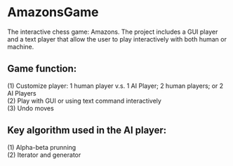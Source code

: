# AmazonsGame
The interactive chess game: Amazons. 
The project includes a GUI player and a text player that allow the user to play interactively with both human or machine.

## Game function:  
(1) Customize player: 1 human player v.s. 1 AI Player; 2 human players; or 2 AI Players  
(2) Play with GUI or using text command interactively  
(3) Undo moves  

## Key **algorithm** used in the AI player: 
(1) Alpha-beta prunning  
(2) Iterator and generator  


